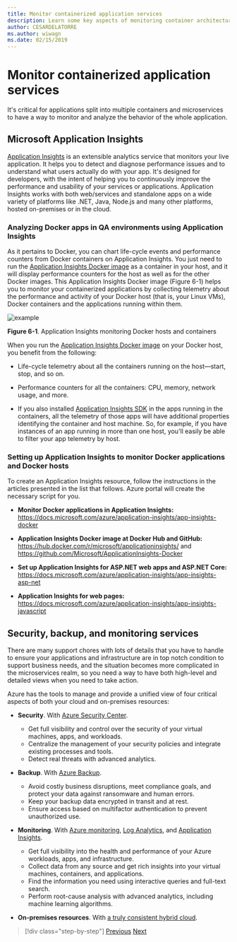 ```yaml
---
title: Monitor containerized application services
description: Learn some key aspects of monitoring container architectures
author: CESARDELATORRE
ms.author: wiwagn
ms.date: 02/15/2019
---
```

# Monitor containerized application services

It's critical for applications split into multiple containers and microservices to have a way to monitor and analyze the behavior of the whole application.

## Microsoft Application Insights

[Application Insights](https://docs.microsoft.com/azure/application-insights/app-insights-overview) is an extensible analytics service that monitors your live application. It helps you to detect and diagnose performance issues and to understand what users actually do with your app. It's designed for developers, with the intent of helping you to continuously improve the performance and usability of your services or applications. Application Insights works with both web/services and standalone apps on a wide variety of platforms like .NET, Java, Node.js and many other platforms, hosted on-premises or in the cloud.

### Analyzing Docker apps in QA environments using Application Insights

As it pertains to Docker, you can chart life-cycle events and performance counters from Docker containers on Application Insights. You just need to run the [Application Insights Docker image](https://hub.docker.com/r/microsoft/applicationinsights/) as a container in your host, and it will display performance counters for the host as well as for the other Docker images. This Application Insights Docker image (Figure 6-1) helps you to monitor your containerized applications by collecting telemetry about the performance and activity of your Docker host (that is, your Linux VMs), Docker containers and the applications running within them.

![example](./media/image1.png)

**Figure 6-1**. Application Insights monitoring Docker hosts and containers

When you run the [Application Insights Docker image](https://hub.docker.com/r/microsoft/applicationinsights/) on your Docker host, you benefit from the following:

- Life-cycle telemetry about all the containers running on the host—start, stop, and so on.

- Performance counters for all the containers: CPU, memory, network usage, and more.

- If you also installed [Application Insights SDK](https://docs.microsoft.com/azure/application-insights/app-insights-asp-net) in the apps running in the containers, all the telemetry of those apps will have additional properties identifying the container and host machine. So, for example, if you have instances of an app running in more than one host, you'll easily be able to filter your app telemetry by host.

### Setting up Application Insights to monitor Docker applications and Docker hosts

To create an Application Insights resource, follow the instructions in the articles presented in the list that follows. Azure portal will create the necessary script for you.

- **Monitor Docker applications in Application Insights:** \
  <https://docs.microsoft.com/azure/application-insights/app-insights-docker>

- **Application Insights Docker image at Docker Hub and GitHub:** \
  <https://hub.docker.com/r/microsoft/applicationinsights/> and \
  <https://github.com/Microsoft/ApplicationInsights-Docker>

- **Set up Application Insights for ASP.NET web apps and ASP.NET Core:** \
  <https://docs.microsoft.com/azure/application-insights/app-insights-asp-net>

- **Application Insights for web pages:**  
  <https://docs.microsoft.com/azure/application-insights/app-insights-javascript>

## Security, backup, and monitoring services

There are many support chores with lots of details that you have to handle to ensure your applications and infrastructure are in top notch condition to support business needs, and the situation becomes more complicated in the microservices realm, so you need a way to have both high-level and detailed views when you need to take action.

Azure has the tools to manage and provide a unified view of four critical aspects of both your cloud and on-premises resources:

- **Security**. With [Azure Security Center](https://azure.microsoft.com/services/security-center/).
  - Get full visibility and control over the security of your virtual machines, apps, and workloads.
  - Centralize the management of your security policies and integrate existing processes and tools.
  - Detect real threats with advanced analytics.

- **Backup**. With [Azure Backup](https://azure.microsoft.com/services/backup/).
  - Avoid costly business disruptions, meet compliance goals, and protect your data against ransomware and human errors.
  - Keep your backup data encrypted in transit and at rest.
  - Ensure access based on multifactor authentication to prevent unauthorized use.

- **Monitoring**. With [Azure monitoring](https://azure.microsoft.com/solutions/monitoring/), [Log Analytics](https://azure.microsoft.com/services/log-analytics/), and [Application Insights](https://azure.microsoft.com/services/application-insights/).
  - Get full visibility into the health and performance of your Azure workloads, apps, and infrastructure.
  - Collect data from any source and get rich insights into your virtual machines, containers, and applications.
  - Find the information you need using interactive queries and full-text search. 
  - Perform root-cause analysis with advanced analytics, including machine learning algorithms.

- **On-premises resources**. With [a truly consistent hybrid cloud](https://azure.microsoft.com/resources/truly-consistent-hybrid-cloud-with-microsoft-azure/).

>[!div class="step-by-step"]
>[Previous](manage-production-docker-environments.md)
>[Next](../key-takeaways/index.md)
